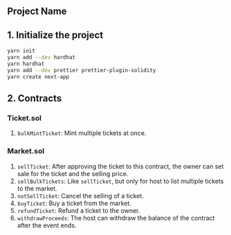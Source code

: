 ## Project Name
## 1. Initialize the project
```Bash
yarn init
yarn add --dev hardhat
yarn hardhat
yarn add --dev prettier prettier-plugin-solidity
yarn create next-app
```
## 2. Contracts
### Ticket.sol
1. `bulkMintTicket`: Mint multiple tickets at once.
### Market.sol
1. `sellTicket`: After approving the ticket to this contract, the owner can set sale for the ticket and the selling price.
2. `sellBulkTickets`: Like `sellTicket`, but only for host to list multiple tickets to the market.
3. `notSellTicket`: Cancel the selling of a ticket.
4. `buyTicket`: Buy a ticket from the market.
5. `refundTicket`: Refund a ticket to the owner.
6. `withdrawProceeds`: The host can withdraw the balance of the contract after the event ends.